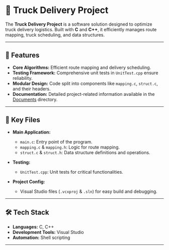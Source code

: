 # 🚚 Truck Delivery Project

The **Truck Delivery Project** is a software solution designed to optimize truck delivery logistics. Built with **C** and **C++**, it efficiently manages route mapping, truck scheduling, and data structures.

---

## 🌟 Features

- **Core Algorithms:** Efficient route mapping and delivery scheduling.
- **Testing Framework:** Comprehensive unit tests in `UnitTest.cpp` ensure reliability.
- **Modular Design:** Code split into components like `mapping.c`, `struct.c`, and their headers.
- **Documentation:** Detailed project-related information available in the [Documents](https://github.com/mhprk/Truck_Delivery_Project/tree/main/Documents) directory.

---

## 📂 Key Files

- **Main Application:**  
  - `main.c`: Entry point of the program.  
  - `mapping.c` & `mapping.h`: Logic for route mapping.  
  - `struct.c` & `struct.h`: Data structure definitions and operations.  

- **Testing:**  
  - `UnitTest.cpp`: Unit tests for critical functionalities.  

- **Project Config:**  
  - Visual Studio files (`.vcxproj` & `.sln`) for easy build and debugging.  

---

## 🛠️ Tech Stack

- **Languages:** C, C++  
- **Development Tools:** Visual Studio  
- **Automation:** Shell scripting  

---
